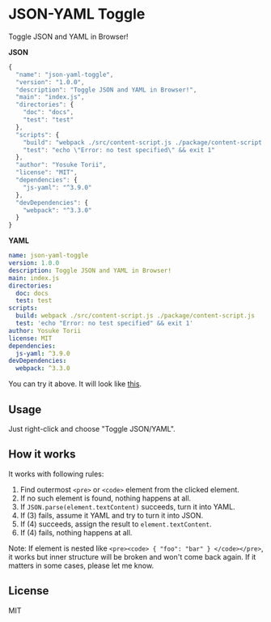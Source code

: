 JSON-YAML Toggle
====

Toggle JSON and YAML in Browser!

**JSON**

```js
{
  "name": "json-yaml-toggle",
  "version": "1.0.0",
  "description": "Toggle JSON and YAML in Browser!",
  "main": "index.js",
  "directories": {
    "doc": "docs",
    "test": "test"
  },
  "scripts": {
    "build": "webpack ./src/content-script.js ./package/content-script.js",
    "test": "echo \"Error: no test specified\" && exit 1"
  },
  "author": "Yosuke Torii",
  "license": "MIT",
  "dependencies": {
    "js-yaml": "^3.9.0"
  },
  "devDependencies": {
    "webpack": "^3.3.0"
  }
}
```

**YAML**

```yaml
name: json-yaml-toggle
version: 1.0.0
description: Toggle JSON and YAML in Browser!
main: index.js
directories:
  doc: docs
  test: test
scripts:
  build: webpack ./src/content-script.js ./package/content-script.js
  test: 'echo "Error: no test specified" && exit 1'
author: Yosuke Torii
license: MIT
dependencies:
  js-yaml: ^3.9.0
devDependencies:
  webpack: ^3.3.0
```

You can try it above. It will look like [this](./demo.gif).


## Usage

Just right-click and choose "Toggle JSON/YAML".


## How it works

It works with following rules:

1. Find outermost `<pre>` or `<code>` element from the clicked element.
2. If no such element is found, nothing happens at all.
3. If `JSON.parse(element.textContent)` succeeds, turn it into YAML.
4. If (3) fails, assume it YAML and try to turn it into JSON.
5. If (4) succeeds, assign the result to `element.textContent`.
6. If (4) fails, nothing happens at all.

Note: If element is nested like `<pre><code> { "foo": "bar" } </code></pre>`, it works but inner structure will be broken and won't come back again. If it matters in some cases, please let me know.


## License

MIT
